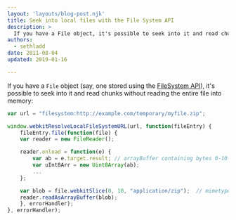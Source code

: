 ```yaml
---
layout: 'layouts/blog-post.njk'
title: Seek into local files with the File System API
description: >
  If you have a File object, it's possible to seek into it and read chunks without reading the entire file into memory.
authors:
  - sethladd
date: 2011-08-04
updated: 2019-01-16

---
```


If you have a `File` object (say, one stored using the [FileSystem API](https://www.html5rocks.com/tutorials/file/filesystem/)), it's possible to seek into it and read chunks without reading the entire file into memory:


```js
var url = "filesystem:http://example.com/temporary/myfile.zip";

window.webkitResolveLocalFileSystemURL(url, function(fileEntry) {
    fileEntry.file(function(file) {
    var reader = new FileReader();

    reader.onload = function(e) {
        var ab = e.target.result; // arrayBuffer containing bytes 0-10 of file.
        var uInt8Arr = new Uint8Array(ab);
        ...
    };

    var blob = file.webkitSlice(0, 10, "application/zip");  // mimetype is optional
    reader.readAsArrayBuffer(blob);
    }, errorHandler);
}, errorHandler);
```


